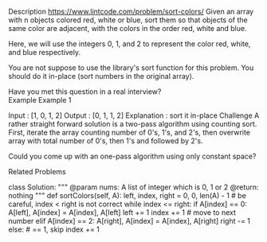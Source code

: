 Description
https://www.lintcode.com/problem/sort-colors/
Given an array with n objects colored red, white or blue, sort them so that objects of the same color are adjacent, with the colors in the order red, white and blue.

Here, we will use the integers 0, 1, and 2 to represent the color red, white, and blue respectively.

You are not suppose to use the library's sort function for this problem.
You should do it in-place (sort numbers in the original array).

Have you met this question in a real interview?  
Example
Example 1

Input : [1, 0, 1, 2]
Output : [0, 1, 1, 2]
Explanation : sort it in-place
Challenge
A rather straight forward solution is a two-pass algorithm using counting sort.
First, iterate the array counting number of 0's, 1's, and 2's, then overwrite array with total number of 0's, then 1's and followed by 2's.

Could you come up with an one-pass algorithm using only constant space?

Related Problems



class Solution:
    """
    @param nums: A list of integer which is 0, 1 or 2 
    @return: nothing
    """
    def sortColors(self, A):
        left, index, right = 0, 0, len(A) - 1
        # be careful, index < right is not correct
        while index <= right:
            if A[index] == 0:
                A[left], A[index] = A[index], A[left]
                left += 1
                index += 1 # move to next number
            elif A[index] == 2:
                A[right], A[index] = A[index], A[right]
                right -= 1
            else:  # == 1, skip
                index += 1
